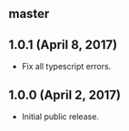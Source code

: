 ## master


## 1.0.1 (April 8, 2017)

* Fix all typescript errors.

## 1.0.0 (April 2, 2017)

* Initial public release.
